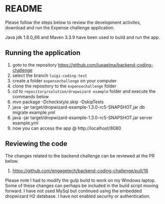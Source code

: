 README
====
Please follow the steps below to review the development activites,
download and run the Expense challenge application.

Java jdk 1.8.0_66 and Maven 3.3.9 have been used to build and run the app.

Running the application
--------------

1. goto to the repository https://github.com/lupaelma/backend-coding-challenge
0. select the branch `luigi-coding-test`
0. create a folder `expensechallenge` on your computer
0. clone the repository to the `expensechallenge` folder
0. cd to `repository/solution/dropwizard example` folder and execute the commands below
0. mvn package -Dcheckstyle.skip -DskipTests
0. java -jar target/dropwizard-example-1.3.0-rc5-SNAPSHOT.jar db migrate example.yml
0. java -jar target/dropwizard-example-1.3.0-rc5-SNAPSHOT.jar server example.yml
0. now you can access the app @ http://localhost/8080

Reviewing the code
--------------
The changes related to the backend challenge can be reviewed at the PR below.

1. https://github.com/engagetech/backend-coding-challenge/pull/16

Please note I had to modify the gulp build to work on my Windows laptop. 
Some of these changes can perhaps be included in the build script moving forward.
I have not used MySql but continued using the embedded dropwizard H2 database. 
I have not enabled security or authentication.
